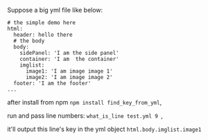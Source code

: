 Suppose a big yml file like below:

```
# the simple demo here
html:
  header: hello there
  # the body
  body:
    sidePanel: 'I am the side panel'
    container: 'I am  the container'
    imglist: 
      image1: 'I am image image 1'
      image2: 'I am image image 2'
  footer: 'I am the footer'
...
```

after install from npm `npm install find_key_from_yml`, 

run and pass line numbers: `what_is_line test.yml 9 `, 

it'll output this line's key in the yml object `html.body.imglist.image1` 